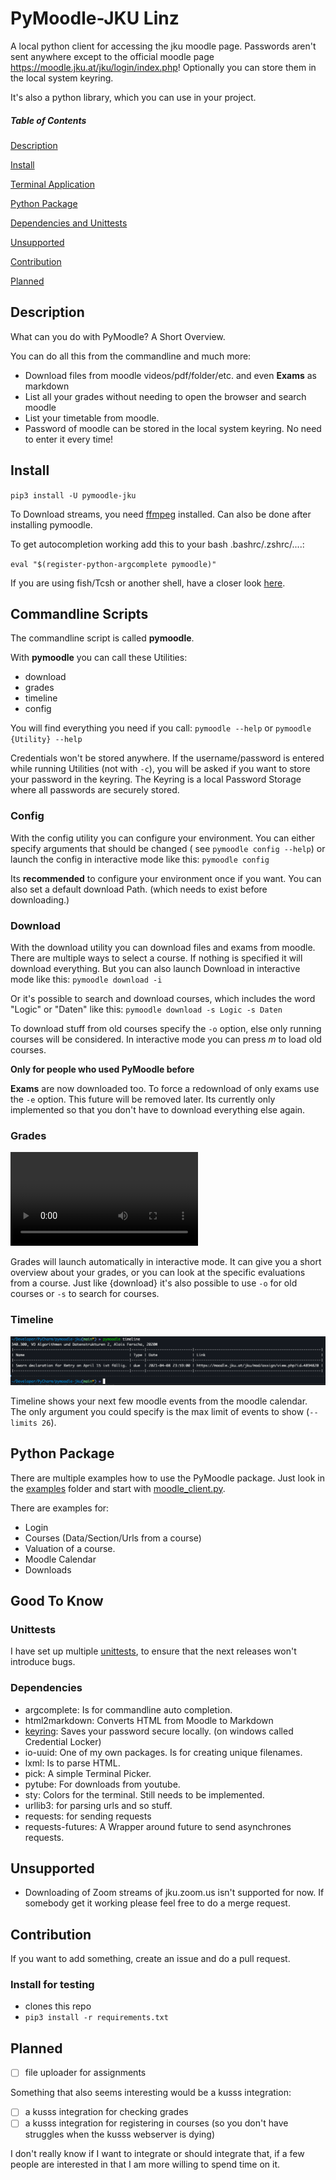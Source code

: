 # PyMoodle-JKU Linz

A local python client for accessing the jku moodle page. Passwords aren't sent anywhere except to the official moodle
page https://moodle.jku.at/jku/login/index.php! Optionally you can store them in the local system keyring.

It's also a python library, which you can use in your project.

##### Table of Contents  

[Description](#Description)

[Install](#Install)

[Terminal Application](#Commandline-Scripts)

[Python Package](#Python-Package)

[Dependencies and Unittests](#Good-To-Know)

[Unsupported](#Unsupported)

[Contribution](#Contribution)

[Planned](#Planned)


## Description

What can you do with PyMoodle? A Short Overview.

You can do all this from the commandline and much more:

- Download files from moodle videos/pdf/folder/etc. and even **Exams** as markdown
- List all your grades without needing to open the browser and search moodle
- List your timetable from moodle.
- Password of moodle can be stored in the local system keyring. No need to enter it every time!

## Install

`pip3 install -U pymoodle-jku `

To Download streams, you need [ffmpeg](https://ffmpeg.org/download.html) installed. Can also be done after installing pymoodle.

To get autocompletion working add this to your bash .bashrc/.zshrc/....:

`eval "$(register-python-argcomplete pymoodle)"`

If you are using fish/Tcsh or another shell, have a closer
look [here](https://github.com/kislyuk/argcomplete#zsh-support).


## Commandline Scripts

The commandline script is called **pymoodle**.

With **pymoodle** you can call these Utilities:

- download
- grades
- timeline
- config

You will find everything you need if you call:
`pymoodle --help` or `pymoodle {Utility} --help`

Credentials won't be stored anywhere. If the username/password is entered while running Utilities (not with `-c`), you
will be asked if you want to store your password in the keyring. The Keyring is a local Password Storage where all
passwords are securely stored.

### Config

With the config utility you can configure your environment. You can either specify arguments that should be changed (
see `pymoodle config --help`) or launch the config in interactive mode like this: `pymoodle config`

Its **recommended** to configure your environment once if you want. You can also set a default download Path. (which
needs to exist before downloading.)

### Download

With the download utility you can download files and exams from moodle. There are multiple ways to select a course. If
nothing is specified it will download everything. But you can also launch Download in interactive mode like
this: `pymoodle download -i`

Or it's possible to search and download courses, which includes the word "Logic" or "Daten" like
this: `pymoodle download -s Logic -s Daten`

To download stuff from old courses specify the `-o` option, else only running courses will be considered. In interactive
mode you can press *m* to load old courses.

**Only for people who used PyMoodle before**

**Exams** are now downloaded too. To force a redownload of only exams use the `-e` option. This future will be removed
later. Its currently only implemented so that you don't have to download everything else again.

### Grades
![grades](https://user-images.githubusercontent.com/31982496/110263795-059fc980-7fb8-11eb-8724-4ded9c08ca09.mp4)

Grades will launch automatically in interactive mode. It can give you a short overview about your grades, or you can
look at the specific evaluations from a course. Just like {download} it's also possible to use `-o` for old courses
or `-s` to search for courses.

### Timeline

![timeline](./assets/timeline.png)

Timeline shows your next few moodle events from the moodle calendar. The only argument you could specify is the max
limit of events to show (`--limits 26`).

## Python Package

There are multiple examples how to use the PyMoodle package. Just look in the [examples](./examples) folder and start
with [moodle_client.py](./examples/moodle_client.py).

There are examples for:

- Login
- Courses (Data/Section/Urls from a course)
- Valuation of a course.
- Moodle Calendar
- Downloads

## Good To Know

### Unittests

I have set up multiple [unittests](./tests), to ensure that the next releases won't introduce bugs.

### Dependencies

- argcomplete: Is for commandline auto completion.
- html2markdown: Converts HTML from Moodle to Markdown
- [keyring](https://pypi.org/project/keyring/): Saves your password secure locally. (on windows called Credential
  Locker)
- io-uuid: One of my own packages. Is for creating unique filenames.
- lxml: Is to parse HTML.
- pick: A simple Terminal Picker.
- pytube: For downloads from youtube.
- sty: Colors for the terminal. Still needs to be implemented.
- urllib3: for parsing urls and so stuff.
- requests: for sending requests
- requests-futures: A Wrapper around future to send asynchrones requests.

## Unsupported

- Downloading of Zoom streams of jku.zoom.us isn't supported for now. If somebody get it working please feel free to do
  a merge request.

## Contribution

If you want to add something, create an issue and do a pull request.

### Install for testing

* clones this repo
* `pip3 install -r requirements.txt`

## Planned

- [ ] file uploader for assignments

Something that also seems interesting would be a kusss integration:
- [ ] a kusss integration for checking grades
- [ ] a kusss integration for registering in courses (so you don't have struggles when the kusss webserver is dying)

I don't really know if I want to integrate or should integrate that, if a few people are interested in that I am more willing to spend time on it.
